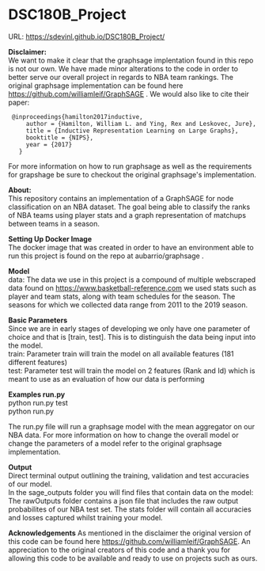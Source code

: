 # DSC180B_Project

URL: https://sdevinl.github.io/DSC180B_Project/

**Disclaimer:**   
  We want to make it clear that the graphsage implentation found in this repo is not our own. We have made minor alterations to the code in order to better serve our overall project in regards to NBA team rankings. The original graphsage implementation can be found here https://github.com/williamleif/GraphSAGE . We would also like to cite their paper:
  
     @inproceedings{hamilton2017inductive,
	     author = {Hamilton, William L. and Ying, Rex and Leskovec, Jure},
	     title = {Inductive Representation Learning on Large Graphs},
	     booktitle = {NIPS},
	     year = {2017}
	   }
  For more information on how to run graphsage as well as the requirements for grapshage be sure to checkout the original graphsage's implementation.

**About:**  
  This repository contains an implementation of a GraphSAGE for node classification on an NBA dataset. The goal being able to classify the ranks of NBA teams using player stats and a graph representation of matchups between teams in a season. 
  
**Setting Up Docker Image**  
  The docker image that was created in order to have an environment able to run this project is found on the repo at aubarrio/graphsage . 
    
**Model**  
  data: The data we use in this project is a compound of multiple webscraped data found on https://www.basketball-reference.com we used stats such as player and team stats, along with team schedules for the season. The seasons for which we collected data range from 2011 to the 2019 season.  

**Basic Parameters**  
  Since we are in early stages of developing we only have one parameter of choice and that is [train, test]. This is to distinguish the data being input into the model.  
    train: Parameter train will train the model on all available features (181 different features)  
    test: Parameter test will train the model on 2 features (Rank and Id) which is meant to use as an evaluation of how our data is performing  
    
**Examples run.py**  
  python run.py test  
  python run.py  
  
  The run.py file will run a graphsage model with the mean aggregator on our NBA data. For more information on how to change the overall model or change the parameters of a model refer to the original graphsage implementation.
  
**Output**  
  Direct terminal output outlining the training, validation and test accuracies of our model.  
  In the sage_outputs folder you will find files that contain data on the model:
  	The rawOutputs folder contains a json file that includes the raw output probabilites of our NBA test set.
	The stats folder will contain all accuracies and losses captured whilst training your model.
	
**Acknowledgements**
  As mentioned in the disclaimer the original version of this code can be found here https://github.com/williamleif/GraphSAGE. An appreciation to the original creators of this code and a thank you for allowing this code to be available and ready to use on projects such as ours. 
